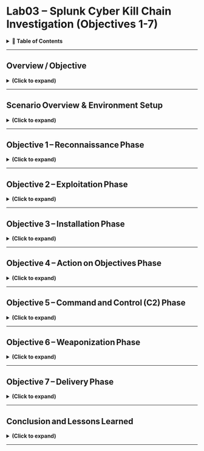 
# Lab03 – Splunk Cyber Kill Chain Investigation (Objectives 1-7)

<details>
  <summary><b>📘 Table of Contents</b></summary>

  - [Overview / Objective](#overviewobjective-)
    - [Objective](#Objective)
    - [Environment & Prerequisites](#environmentprerequisites)
    - [Step-by-Step Walkthrough](#stepbystepwalkthrough)
    - [Findings / Analysis](#findingsanalysis)
  - [Scenario Overview & Environment Setup](#scenariooverview--environment-setup-)
    - [Scenario](#scenario)
    - [Data Sources](#datasources)
    - [Environment Setup](#environmentsetup)
    - [Independent Checks](#independentchecks)
    - [Findings / Analysis](#findingsanalysis1)
    - [What I Learned](#whatilearned)
  - [Objective 1 – Reconnaissance Phase](#objective1reconnaissancephase-)
    - [Overview](#overview)
    - [Step‑by‑Step Walkthrough](#stepbystepwalkthrough-1)
    - [Findings / Analysis](#findingsanalysis-2)
    - [What I Learned](#whatilearned1-)
  - [Objective 2 – Exploitation Phase](#objective2exploitationphase)
  - [Objective 3 – Installation Phase](#objective3installation-phase)
  - [Objective 4 – Action on Objectives Phase](#objective4actiononobjectives-phase)
  - [Objective 5 – Command and Control (C2) Phase](#objective5commandandcontrolc2phase)
  - [Objective 6 – Weaponization Phase](#objective6weaponizationphase)
  - [Objective 7 – Delivery Phase](#objective7deliveryphase)
  - [Conclusion and Lessons Learned](#conclusionandlessonslearned)
</details>

---

## Overview / Objective </br>

<details>

<summary><b>(Click to expand)</b></summary>

### Objective

The objective was to understand how an incident impacts confidentiality, integrity, or availability (CIA) and how **Splunk**, functioning as a Security Information and Event Management (SIEM) system, supports the incident‑handling process.

In this lab, I conducted a full end-to-end investigation of a simulated cyber incident using Splunk as my primary analysis tool. The scenario involved a web server defacement attack against `imreallynotbatman.com`, hosted by the fictional company Wayne Enterprises. My objectives were to trace the adversary’s actions through each stage of the **Lockheed Martin Cyber Kill Chain**, identify the attacker’s tactics, techniques, and procedures (TTPs), and correlate activity across multiple data sources such as HTTP logs, IDS alerts, and Sysmon telemetry. 

Throughout the lab, I performed detailed Splunk queries to uncover reconnaissance behavior, brute-force authentication attempts, malware installation, command and control (C2) communication, and the final defacement of the target system. Each query was analyzed line-by-line to understand what it revealed about the attacker’s behavior and how it maps to MITRE ATT&CK techniques. The overall objective was to strengthen my ability to think like a SOC analyst — connecting raw log data to broader threat frameworks, applying NIST SP 800-61 principles, and producing an actionable, evidence-based incident report. This lab emphasized not only technical proficiency with Splunk but also structured analytical thinking, documentation, and professional reporting skills critical to cybersecurity operations.


### Environment & Prerequisites

- Splunk Enterprise environment pre‑configured with the `botsv1` dataset.  
- Access to simulated log sources: Suricata IDS, IIS web server, Sysmon, and Fortigate firewall.  
- Familiarity with basic Splunk navigation and search syntax.

### Step‑by‑Step Walkthrough

The lab described incident handling as a structured response to any event that could jeopardize CIA. I reviewed Splunk’s role in aggregating and correlating logs from multiple systems to detect these events. No commands were executed yet, but I examined indexed data to confirm ingestion from multiple sources and verified connectivity to Splunk Search Head and Indexer components.

### Findings / Analysis

Understanding incident handling early clarified how every detection and response task later in the lab aligns with the **NIST SP 800‑61 r2** lifecycle and **CompTIA Security+ Domain 2 (Incident Response)**. The introduction underscored the need for predefined processes and emphasized that SIEM tools automate detection and correlation across multiple log types.

</details>

<!--
## Incident Handling Lifecycle

### Overview / Objective
The goal was to review the **Incident Handling Lifecycle** and understand each of its stages: Preparation, Detection & Analysis, Containment & Eradication, and Post‑Incident Activity.

### Step‑by‑Step Walkthrough
I studied the lifecycle diagram provided and matched each phase to Splunk functionality:
- **Preparation** → Configuring data inputs and alert rules.  
- **Detection & Analysis** → Using correlation searches to detect anomalies.  
- **Containment & Eradication** → Blocking IPs, disabling accounts, or isolating assets.  
- **Post‑Incident Activity** → Reporting and continuous improvement.

### Findings / Analysis
Each phase is cyclical and dependent on accurate log collection. I learned how Splunk supports these by offering correlation searches, risk‑based alerting, and notable events within Enterprise Security.

### What I Learned
The task strengthened my understanding that incident handling is continuous. Every incident fuels process improvement. This maps directly to **Security+ Domain 2.5 (Apply incident response procedures)** and NIST’s emphasis on lessons learned to enhance defensive posture.
-->

---

## Scenario Overview & Environment Setup </br>

<details>

<summary><b>(Click to expand)</b></summary>

### Scenario

The domain `imreallynotbatman.com` was defaced in a simulated breach of Wayne Enterprises. I examined the environment and collected relevant logs to track attacker actions across the Lockheed Martin Cyber Kill Chain.

<p align="center">
  <img src="images/splunk-cyber-kill-chain-investigation-01.png?raw=true&v=2" 
       alt="SIEM alert" 
       style="border: 2px solid #444; border-radius: 6px;" 
       width="300"><br>
  <em>Figure 1</em>
</p>

This part of the lab established the context of the lab and defined what constitutes a **security incident**. 

### Data Sources

- `stream:http` – Network flows.  
- `iis` – Web server access logs.  
- `suricata` – Intrusion Detection System alerts.  
- `XmlWinEventLog:Microsoft‑Windows‑Sysmon` – Endpoint process creation and network events.

### Environment Setup 

The investigation was performed in a virtual machine (VM) environment preconfigured for Splunk analysis. Once deployed, the VM was automatically assigned an internal IP address (`MACHINE_IP`) and initialized within a few minutes. The Splunk instance hosted the `botsv1` dataset — a realistic collection of simulated security event logs designed for enterprise-scale analysis. This dataset included various sourcetypes representing web, network, and host activity, allowing for comprehensive event correlation and threat investigation throughout the lab.

<blockquote>
<strong>Important Note:</strong> IP addresses in this lab are ephemeral and were recorded at the time of each step (placeholders such as `MACHINE_IP` are used in this write-up when the IP changed between sessions).
</blockquote>

I accessed Splunk Enterprise on the target VM (`10.201.17.82`, `http://10.201.33.31`, `10.201.117.123`, `10.201.119.166`, `10.201.5.103`, `10.201.35.24`, `10.201.116.59`, or `10.201.112.116`) using the AttackBox browser (AttackBox IP `10.201.122.5`,  `10.201.117-139`, or `10.201.81.194`). From the provided AttackBox (on the lab network) I verified reachability with ping, enumerated services with nmap, and inspected any web interfaces by opening `10.201.17.82` or `http://10.201.33.31` in the AttackBox browser.

- **Target:**  `10.201.17.82` and `10.201.33.31` (deployed in an isolated virtual lab environment)  
- **Context:**  I deployed the target machine and used the attacker VM to perform reconnaissance and basic connection tests.
- **Event Logs Source**: The dataset for this lab was indexed under [`index=botsv1`](https://github.com/splunk/botsv1), which contained all event data necessary for the analysis. The results showed multiple sourcetypes representing various log formats (network, web, and host data). This confirmed that the dataset was properly loaded and gave me a clear view of the log sources I would be analyzing throughout the lab.

In Splunk’s Search & Reporting app I confirmed the index=botsv1 dataset with `index=botsv1 | stats count by sourcetype` to understand what types of data were available

<p align="left">
  <img src="images/splunk-cyber-kill-chain-investigation.png?raw=true&v=2" 
       alt="SIEM alert" 
       style="border: 2px solid #444; border-radius: 6px;" 
       width="700"><br>
</p>

### Independent Checks 

I performed some independent, exploratory checks outside the provided lab instructions to validate connectivity and practice reconnaissance techniques.

---

<h4>(1) Checking Basic Connectivity (AttackBox Linux Bash terminal)</h4>

My goal here is to quickly confirm  whether the target is reachable from the AttackBox (verifies network connectivity and that the VM is up).

<p align="left">
  <img src="images/splunk-cyber-kill-chain-investigation-02.png?raw=true&v=2" 
       alt="SIEM alert" 
       style="border: 2px solid #444; border-radius: 6px;" 
       width="500"><br>
  <em>Figure 2</em>
</p>

```bash
ping -c 3 10.201.17.82
```
- `ping` — Sends ICMP Echo Request packets to the target to check if the host responds. Useful for basic reachability checks.
- `-c 3` — Limits the ping to 3 ICMP packets so the test is quick and concise.
- `10.201.17.82` — Target IP assigned to the analysis VM.

---

<h4>(2) Discovering Open Ports via Nmap (Attackbox Linux Bash terminal)</h4>

I also wanted to  enumerate which ports are open and which services are listening so I know where to focus further testing (web, SSH, custom services, etc.).

<p align="left">
  <img src="images/splunk-cyber-kill-chain-investigation-03.png?raw=true&v=2" 
       alt="SIEM alert" 
       style="border: 2px solid #444; border-radius: 6px;" 
       width="500"><br>
  <em>Figure 3</em>
</p>

Welp, that didn't work, so I just moved on for now. This is all my own confirmation check, and not necessary for this lab.

```bash
nmap -sS -sV -p- 10.201.17.82
```
- `nmap` — Network scanner used to discover hosts and services on a network.
- `-sS` — TCP SYN scan (also called "half-open" scan). It sends a SYN and analyzes the response without completing the TCP handshake; it's fast and stealthier than a full connect scan.
- `-sV` — Service/version detection. Nmap attempts to identify the service running on each open port and the software version (e.g., Apache 2.4.41).
- `-p-` — Scan every TCP port (1–65535). Useful if you want a full port sweep rather than just common ports.
- `10.201.17.82` — The target IP.

---

<h4>(3) Checking Basic Connectivity (AttackBox Linux Bash terminal)</h4>

My goal here is to try verifying that the web server is present, inspect response headers (server, cookies, redirects, status codes), and quickly retrieve pages for manual review or to inform later automated testing.

<p align="left">
  <img src="images/splunk-cyber-kill-chain-investigation-04.png?raw=true&v=2" 
       alt="SIEM alert" 
       style="border: 2px solid #444; border-radius: 6px;" 
       width="500"><br>
  <em>Figure 4</em>
</p>

```bash
curl -I http://10.201.17.82
curl http://10.201.17.82/index.php
```
- `curl` — Command-line tool to transfer data from or to a server using various protocols (HTTP, HTTPS, FTP, etc.).
- `-I` — Requests only the HTTP headers (HEAD request), useful for quickly seeing server type, status code, and response headers without downloading the full page.
- `http://10.201.17.82` — The target’s web root. If a web service listens on a nonstandard port, include `:port` (for example `http://10.201.17.82:8000`).
- `http://10.201.17.82/index.php` — Example path to fetch a specific page or endpoint to see content or responses.

---

<h4>(4) Testing Specific TCP Ports via netcat (AttackBox Linux Bash terminal)</h4>

I wanted quick verification of whether a specific port is accepting TCP connections (faster than a full nmap when you want to check individual services).

<p align="left">
  <img src="images/splunk-cyber-kill-chain-investigation-05.png?raw=true&v=2" 
       alt="SIEM alert" 
       style="border: 2px solid #444; border-radius: 6px;" 
       width="500"><br>
  <em>Figure 5</em>
</p>

```bash
nc -vz 10.201.17.82 80
nc -vz 10.201.17.82 22
```
- `nc` (netcat) — Lightweight utility for reading/writing raw TCP/UDP connections. Great for quick port checks and banner grabbing.
- `-v` — Verbose output to show connection attempts and results.
- `-z` — Zero-I/O mode: used for scanning/listening without sending data (useful for quick port checks).
- `10.201.17.82 80` — Target IP and port to test (80 = HTTP).

#### Practical Checklist I Used
- Deploy the target VM and copy the target IP. 
- Open the AttackBox and ensure I am on the lab network.  
- Run `ping` to confirm host is up.  
- Run `nmap` (full or targeted) to discover open ports and services.  
- Use `curl` or the AttackBox browser to fetch web pages if HTTP(S) is available.  
- Use `nc` to quickly test specific ports.  
- If SSH is exposed and credentials are provided by the lab, use `ssh` for interactive access.  
- Terminate or extend the VM when finished with the investigation.

---

### Findings / Analysis

All expected sourcetypes were present. Understanding these sources early streamlined later correlation searches across network and host data. This setup phase emphasized the importance of situational awareness before analysis. Knowing data sources and their fields prevents misinterpretation of logs—a skill fundamental to blue‑team operations. This relates to **MITRE ATT&CK TA0001 (Initial Access)** and Security+ objectives covering data collection and correlation.


</details>

---

## Objective 1 – Reconnaissance Phase </br>
<details>

<summary><b>(Click to expand)</b></summary>

### Overview

The objective was to detect early reconnaissance activity targeting `imreallynotbatman.com`. Reconnaissance is the first phase of the Cyber Kill Chain, where adversaries gather intelligence about targets.


### Step‑by‑Step Walkthrough

---

<h4>(Step 1) I began by searching the dataset for any logs referencing the domain.</h4>

```spl
index=botsv1
imreallynotbatman.com
```
- **index=botsv1**  –  Specifies the data source or repository (database of logs).
- **imreallynotbatman.com**  –  Specifies the specific domain I'm investigating, like a keyword search for the targeted domain to capture any events involving the compromised (defaced) web server.

<p align="left">
  <img src="images/splunk-cyber-kill-chain-investigation-06.png?raw=true&v=2" 
       alt="SIEM alert" 
       style="border: 2px solid #444; border-radius: 6px;" 
       width="1000"><br>
  <em>Figure 6</em>
</p>

This returned several sourcetypes, including `suricata`, `stream:http`, `fortigate_utm`, and `iis`. 

<p align="left">
  <img src="images/splunk-cyber-kill-chain-investigation-07.png?raw=true&v=2" 
       alt="SIEM alert" 
       style="border: 2px solid #444; border-radius: 6px;" 
       width="1000"><br>
  <em>Figure 7</em>
</p>

---

<h4>(Step 2) I refined the query to focus on HTTP traffic because the domain represents a web address.</h4>

I first limited my query to `HTTP` traffic using `sourcetype=stream:http` to focus only on web communication logs and reduce unrelated results. This made the search faster and more precise, allowing me to see which source IPs had connected to that domain. The results showed two main IPs — `40.80.148.42` and `23.22.63.114`, with the first generating the majority of HTTP requests, suggesting it was the primary host involved in the connection.

<p align="left">
  <img src="images/splunk-cyber-kill-chain-investigation-08.png?raw=true&v=2" 
       alt="SIEM alert" 
       style="border: 2px solid #444; border-radius: 6px;" 
       width="1000"><br>
  <em>Figure 8</em>
</p>

```spl
index=botsv1
imreallynotbatman.com
sourcetype=stream:http
```
- **sourcetype=stream:http** – Selects HTTP network flows to focus on web communication logs and investigate potential enumeration behavior.  

From this search, I identified two IPs (`40.80.148.42` and `23.22.63.114`) repeatedly connecting to the server (identified via `src_ip` field in Splunk). `40.80.148.42` was by far generating the majority of the HTTP requests. So I investigated `40.80.148.42` first.

<p align="left">
  <img src="images/splunk-cyber-kill-chain-investigation-09.png?raw=true&v=2" 
       alt="SIEM alert" 
       style="border: 2px solid #444; border-radius: 6px;" 
       width="1000"><br>
  <em>Figure 9</em>
</p>

---

<h4>(Step 3) I needed to validate that this was indeed a scanning attempt by `40.80.148.42`.</h4>

I started by narrowing my search query to Suricata logs using the query:

```spl
index=botsv1
imreallynotbatman.com
sourcetype:suricata
```

<p align="left">
  <img src="images/splunk-cyber-kill-chain-investigation-10.png?raw=true&v=2" 
       alt="SIEM alert" 
       style="border: 2px solid #444; border-radius: 6px;" 
       width="1000"><br>
  <em>Figure 10: This query will show the logs from the suricata log source that are from the source IP 40.80.248.42</em>
</p>

After using the Suricata IDS logs, and then filtering events generated by the source IP `40.80.148.42`, I found 46 distinct alert signatures under the `alert.signature` field. These included exploit attempts (active recon) such as Cross-Site Scripting, SQL Injection, XXE, and Shellshock (CVE-2014-6271). Most likely to test or exploit vulnerabilities. 

The large number of repeated detections and variety of triggered signatures confirm that this IP was performing reconnaissance and vulnerability scanning against the target host 192.168.250.70.

<p align="left">
  <img src="images/splunk-cyber-kill-chain-investigation-11.png?raw=true&v=2" 
       alt="SIEM alert" 
       style="border: 2px solid #444; border-radius: 6px;" 
       width="1000"><br>
  <em>Figure 11</em>
</p>

While reviewing Suricata events for source IP `40.80.148.42`, one of the first alerts observed was “SURICATA HTTP Host header invalid.” This alert typically appears when an HTTP request contains a malformed or empty Host header, which is something normal browsers rarely do. 

HTTP requests with empty headers are common with automated vulnerability scanners or reconnaissance tools, which sends deliberately malformed requests to see how a web server responds. The goal of this attacker was most likely to fingerprint the web application, determine how it handles unexpected inputs, and identify potential misconfigurations.

<p align="left">
  <img src="images/splunk-cyber-kill-chain-investigation-12.png?raw=true&v=2" 
       alt="SIEM alert" 
       style="border: 2px solid #444; border-radius: 6px;" 
       width="1000"><br>
  <em>Figure 12</em>
</p>

Because this activity doesn’t exploit a specific vulnerability but instead maps and tests the server’s behavior, it’s a strong indicator of active reconnaissance.

---

### Findings / Analysis

- `40.80.148.42` accounted for over  90 % of the requests, and was consistent with automated vulnerability scanning. Active recon evidence included frequent GET requests.
- I filtered the Suricata logs for traffic from the attacker IP `40.80.148.42` to the web server `192.168.250.70`. In the `http_referrer` field, I found multiple entries pointing to paths such as `/joomla/index.php` and `/joomla/administrator/`. These are specific to the Joomla content management system, confirming the web server was running Joomla. This field typically shows the URL of the webpage that directed the client to the current resource, so basically where each request originated from.
- To further investigate the nature of the attack, I examined the `http_user_agent` field in the same logs. This field identifies the software or tool that generated each `HTTP` request, which helps determine whether the traffic originated from a legitimate browser or an automated scanner. Within this field, I found entries containing the string `acunetix_wvs_security_test`, a known signature used by the Acunetix web vulnerability scanner. Combined with the presence of the Shellshock (CVE-2014-6271) exploit pattern, this confirms that the attacker was using Acunetix to perform automated reconnaissance and vulnerability testing against the Joomla server.
- Summary:
  - CMS of web server: Joomla
  - Scanner attacker likely used: Acunetix
  - CVE: 2014-6271 (Shellshock)

### What I Learned

This task demonstrated how correlated IDS and network logs can expose early attacker behavior. Recognizing reconnaissance helps defenders act during the earliest possible stage of an attack, aligning with **Security+ Domain 3 (Threat Detection)** and **NIST IR Phase – Identification** (Woohoo! Earning my CompTIA Sec+ cert was worth it).

</details>

---

## Objective 2 – Exploitation Phase</br>

<details>

<summary><b>(Click to expand)</b></summary>

### Overview
The objective was to confirm whether the attacker attempted or succeeded in exploiting vulnerabilities discovered during reconnaissance—specifically targeting the Joomla CMS running on the web server.

**The information we have so far:**
- I found two IP addresses from the reconnaissance phase that were sending requests to the web server:
    - `40.80.148.42`
    - `23.22.63.114`
 - One of the IPs `40.80.148.42` was seen attempting to scan the web server with IP `192.168.250.70`.
 - The attacker was using the web scanner Acunetix for the scanning attempt.
 - The webserver is using the Joomla CMS.

### Step‑by‑Step Walkthrough

---

<h4>(Step 1) I began by running three Splunk searches to analyze web activity targeting the imreallynotbatman.com web server</h4>

  - <b>First query:</b> I immediately noticed `40.80.148.42` has made the majority of requests with 17483 requests and `23.22.63.114` made 1235 requests against web server (Figure 13).
  - <b>Second query:</b> Saw that `40.80.148.42`, `23.22.63.114`, and `192.168.2.50` have all made HTTP requests to the web server by looking into the `src_ip` field (Figure 14). Looking into the `http_method` field, I saw that most of the HTTP traffic observed consisted of POST requests directed at the web server (see Figure 15).
  - <b>Third query:</b> Confirmed that both `40.80.148.42` and `23.22.63.114` sent POST requests to the web server, with the majority originating from `40.80.148.42` (see Figure 16).

<blockquote>
Below are more details about each query and the corresponding findings.
</blockquote>

_<b>First query (Step 1)</b>_

This query was used to identify which client IPs accessed the domain name, and the count events per source IP, regardless of how it resolved (`sourcetype=stream:*`). This search focused on hostname-based activity across multiple Stream sourcetypes (`sourcetype=stream:*`), capturing a broad view of traffic involving the domain (including DNS and HTTP Host header references).

<p align="left">
  <img src="images/splunk-cyber-kill-chain-investigation-13.png?raw=true&v=2" 
       alt="SIEM alert" 
       style="border: 2px solid #444; border-radius: 6px;" 
       width="1000"><br>
  <em>Figure 13</em>
</p>

```spl
index=botsv1 imreallynotbatman.com sourcetype=stream:* 
| stats count(src_ip) as Requests by src_ip 
| sort -Requests
```

- **sourcetype=stream*** – Includes all protocol types captured by Splunk Stream. This provides a full view of potential attack vectors.  
- **stats count(src_ip) as Requests by src_ip** – Counts events per source IP. Doing so identifies hosts generating abnormal traffic.  
- **sort -Requests** – Orders results descending. This is to highlight the most active attackers first.

_<b>Second query (Step 1)</b>_

This query was used to narrow the scope to HTTP requests directed specifically to the web server’s IP address to identify all inbound HTTP traffic. This provided a more focused look at network-level interactions and potential data submissions to the site. As part of the second query, I looked into the `http_method` field and saw that most of the HTTP traffic observed consisted of POST requests directed at the web server (see Figure 15). POST requests typically carry credentials during authentication.

```spl
index=botsv1
sourcetype=stream:http
dest_ip="192.168.250.70"
```

- **dest_ip="192.168.250.70"** – Specifies the web server. Helps focus on attacker traffic targeting the web server.  
- **sourcetype=stream:http** - Specifically records HTTP protocol events, including details like source/destination IPs, methods (GET/POST), URLs, headers, and response codes.

<p align="center">
  <img src="images/splunk-cyber-kill-chain-investigation-14.png?raw=true&v=2" width="45%">
  <img src="images/splunk-cyber-kill-chain-investigation-15.png?raw=true&v=2" width="45%">
  <br>
  <sub>Figure 14 (left) & Figure 15 (right)</sub>
</p>

_<b>Third query (Step 1)</b>_ 

Was used to identify which IP addresses sent POST requests to the web server and counted how many requests each one made.

```spl
index=botsv1
sourcetype=stream:http
dest_ip="192.168.250.70"
http_method=POST
```

- **dest_ip="192.168.250.70"** – Specifies the web server. Helps focus on attacker traffic targeting the web server.  
- **sourcetype=stream:http** - Specifically records HTTP protocol events, including details like source/destination IPs, methods (GET/POST), URLs, headers, and response codes.
- **http_method=POST** - Narrowed the scope to HTTP POST requests directed specifically to the web server’s IP address.

<p align="left">
  <img src="images/splunk-cyber-kill-chain-investigation-16.png?raw=true&v=2" 
       alt="SIEM alert" 
       style="border: 2px solid #444; border-radius: 6px;" 
       width="1000"><br>
  <em>Figure 16</em>
</p>

---

<h4>(Step 2) After identifying that the target web server uses the Joomla CMS, I wanted to check if anyone tried accessing the admin login page. Admin pages are important to monitor because attackers often try to reach them first when attempting to log in or exploit a site. I began by running two Splunk queries</h4>

<blockquote>
Through a quick online search, I learned that Joomla’s admin login page is usually found at: `/joomla/administrator/index.php`. 
</blockquote>

- <b>First query:</b> Immediately noticed after inspecting the `form_data` field that there were multiple login attempts to `/joomla/administrator/index.php`. The field `form_data` contained the requests sent through the form on the admin panel page, which has a login page.
- <b>Second query:</b> Used to create a table containing important fields such as destination ip (`dest_ip`), HTTP method (`http_method`), URI (`uri`), and form data (`form_data`), and eventually IP `23.22.63.114` was trying to guess the password by brute-forcing and attempting numerous passwords.

<blockquote>
Below are more details about each query and the corresponding findings.
</blockquote>

_<b>First query (Step 2)</b>_ 

Used to identify traffic coming into this URI (`/joomla/administrator/index.php`). 

```spl
index=botsv1
imreallynotbatman.com
sourcetype=stream:http
dest_ip="192.168.250.70"
uri="/joomla/administrator/index.php"
```

- **imreallynotbatman** - Matches the domain name in the event data (like in the HTTP host header). This ensured I was only pulling events related to that specific website, especially if the same web server hosts multiple domains.
- **dest_ip="192.168.250.70"** – Specifies the web server. Helps focus on attacker traffic targeting the web server's IP address at the network level. Ensured I was only capturing traffic sent to the actual web server, regardless of what hostname or alias was used in the request.
- **sourcetype=stream:http** - Specifically records HTTP protocol events, including details like source/destination IPs, methods (GET/POST), URLs, headers, and response codes.
- **uri="/joomla/administrator/index.php"** - Specifies the URI path being requested. In this case, it filters for requests targeting Joomla’s admin login page, which is a common location attackers probe when trying to gain access.

<p align="left">
  <img src="images/splunk-cyber-kill-chain-investigation-17.png?raw=true&v=2" 
       alt="SIEM alert" 
       style="border: 2px solid #444; border-radius: 6px;" 
       width="1000"><br>
  <em>Figure 17</em>
</p>

_<b>Second query (Step 2)</b>_

Was used to create a table containing important fields such as destination ip (`dest_ip`), HTTP method (`http_method`), URI (`uri`), and form data (`form_data`), and eventually extract the username and password credentials attempted using `form_data`. 

```spl
index=botsv1
imreallynotbatman.com
sourcetype=stream:http
dest_ip="192.168.250.70"
uri="/joomla/administrator/index.php"
| table _time uri src_ip dest_ip form_data
```

- **imreallynotbatman** - Matches the domain name in the event data (like in the HTTP host header). This ensured I was only pulling events related to that specific website, especially if the same web server hosts multiple domains.
- **sourcetype=stream:http** - Specifically records HTTP protocol events, including details like source/destination IPs, methods (GET/POST), URLs, headers, and response codes.
- **dest_ip="192.168.250.70"** – Specifies the web server. Helps focus on attacker traffic targeting the web server's IP address at the network level. Ensured I was only capturing traffic sent to the actual web server, regardless of what hostname or alias was used in the request.
- **uri="/joomla/administrator/index.php" - Specifies the URI path being requested. In this case, it filters for requests targeting Joomla’s admin login page, which is a common location attackers probe when trying to gain access.
- **table _time uri src_ip dest_ip form_data** - Took all results from my search and displayed only the specific fields I cared about in a easy-to-read table.

<p align="left">
  <img src="images/splunk-cyber-kill-chain-investigation-18.png?raw=true&v=2" 
       alt="SIEM alert" 
       style="border: 2px solid #444; border-radius: 6px;" 
       width="1000"><br>
  <em>Figure 18</em>
</p>

<blockquote>
Inspecting the `form_data` field revealed multiple login attempts to `/joomla/administrator/index.php` from IP `23.22.63.114`.
</blockquote>

<blockquote>
<strong>Note:</strong> To further narrow down my results, I could add a specific source IP to the query, such as src_ip="40.80.148.42". This would limit the search to only show HTTP requests sent from that particular client. Filtering by source IP helps identify which system initiated the traffic, making it easier to trace suspicious behavior or confirm repeated login attempts from the same host. This kind of filter is especially useful when analyzing targeted activity against the Joomla admin login page.
</blockquote>

---

<h4>(Step 3) After confirming that most traffic to "/joomla/administrator/index.php" (Joomla's admin login page) were POST requests (mostly from `40.80.148.42`, with some from `23.22.63.114`), I wanted to extract the submitted form fields to see the username and password values those POST attempts used.</h4>

Previously, after inspecting the `form_data` field and confirmed multiple login attempts to `/joomla/administrator/index.php`, I used regex to extract only the username (`username`) and password (`passwd`) fields:

```spl
index=botsv1
sourcetype=stream:http
dest_ip="192.168.250.70"
http_method=POST
uri="/joomla/administrator/index.php"
form_data=*username*passwd*
| table _time uri src_ip dest_ip form_data
```

- **sourcetype=stream:http** - Filters to HTTP events captured by Splunk Stream (application-layer HTTP requests and related fields).
- **dest_ip="192.168.250.70"** – Specifies destination IP which only returns events whose destination IP is the web server.
- **http_method=POST** - Keeps only HTTP POST requests (commonly used for form submissions, like login attempts).
- **uri="/joomla/administrator/index.php"** - Specifies the URI path being requested. In this case, it filters for requests targeting Joomla’s admin login page, which is a common location attackers probe when trying to gain access.
- **form_data=*username*passwd*** - Wildcard match intended to find events where the `form_data` field contains the fields `username` and `passwd`.
- **table _time uri src_ip dest_ip form_data** - Took all results from my search and displayed only the specific fields I cared about in a easy-to-read table.

<blockquote>
<strong>Note:</strong> I filtered HTTP POST traffic to `dest_ip=192.168.250.70` and the Joomla admin URI `/joomla/administrator/index.php` to find login attempts. I used the server IP rather than the domain because the IP reliably captures all traffic to that machine in this lab environment; adding the domain would only be necessary if the server hosted multiple sites and I needed to confirm the virtual host. I then displayed "form_data" to inspect submitted "username" and "passwd" values.
</blockquote>

<p align="left">
  <img src="images/splunk-cyber-kill-chain-investigation-19.png?raw=true&v=2" 
       alt="SIEM alert" 
       style="border: 2px solid #444; border-radius: 6px;" 
       width="1000"><br>
  <em>Figure 19</em>
</p>

---

<h4>(Step 4) After extracting the submitted form fields to see the username and password values those POST attempts used, I ran two Splunk queries utilizing regular expressions.</h4>
  
- **The first query** was to extract all password found in the `passwd` field.
- **The second query** was used identify whether credential submissions came from normal browsers or from automated tools/scripts; patterns in user-agents help distinguish human traffic from likely scanning or brute-force activity.

<blockquote>
Below are more details about each query and the corresponding findings.
</blockquote>

_<b>First query (Step 4)</b>_

Used to extract all password found in the `passwd` field.

```spl
index=botsv1
sourcetype=stream:http
dest_ip="192.168.250.70"
http_method=POST
form_data=*username*passwd*
| rex field=form_data "passwd=(?<creds>\w+)"
| table src_ip creds
```

- **sourcetype=stream:http** - Filters to HTTP events captured by Splunk Stream (application-layer HTTP requests and related fields).
- **dest_ip="192.168.250.70"** – Specifies destination IP which only returns events whose destination IP is the web server.
- **http_method=POST** - Keeps only HTTP POST requests (commonly used for form submissions, like login attempts).
- **form_data=*username*passwd*** - Wildcard match intended to find events where the `form_data` field contains the fields `username` and `passwd`.
- **| rex field=form_data "passwd=(?<creds>\w+)"** — extract the password value into a new field called `creds`.
    - **?<creds>** — name for the capture. In Splunk rex, that becomes the field name `creds`
    - **\w** — a character class that matches any “word” character: letters (A–Z, a–z), digits (0–9), and underscore (_)
    - **+** — a quantifier meaning “one or more” of the previous token
    - Together: **(?<creds>\w+)** captures one or more word characters and stores them in the field `creds`
- **| table src_ip creds** - Show a simple table with the client IP and the extracted password.

<blockquote>
<strong>Note:</strong>I removed the uri filter (uri="/joomla/administrator/index.php") filter to capture any HTTP POSTs to `192.168.250.70` that included login fields, since credential submissions can occur at multiple or inconsistent paths and the uri field is not always present in every event. The query then uses a rex to extract the "passwd" value into "creds" and shows the source IP and password attempts.
</blockquote>

<p align="left">
  <img src="images/splunk-cyber-kill-chain-investigation-20.png?raw=true&v=2" 
       alt="SIEM alert" 
       style="border: 2px solid #444; border-radius: 6px;" 
       width="1000"><br>
  <em>Figure 20</em>
</p>

_<b>Second query (Step 4)</b>_ 

I ran this query to identify whether credential submissions came from normal browsers or from automated tools/scripts. Patterns in "user-agents" helped distinguish human traffic from likely scanning or brute-force activity.

This query finds POSTs to the server that look like login attempts, pulls out the password token into `creds`, and shows when they happened (`_time`), who sent them (`src_ip`), what `URI` was requested, and which client/tool (`user_agent`) made the request.

```spl
index=botsv1
sourcetype=stream:http
dest_ip="192.168.250.70"
http_method=POST
form_data=*username*passwd*
| rex field=form_data "passwd=(?<creds>\w+)"
| table _time src_ip uri http_user_agent creds
```

- **sourcetype=stream:http** - Filters to HTTP events captured by Splunk Stream (application-layer HTTP requests and related fields).
- **dest_ip="192.168.250.70"** – Specifies destination IP which only returns events whose destination IP is the web server.
- **http_method=POST** - Keeps only HTTP POST requests (commonly used for form submissions, like login attempts).
- **form_data=*username*passwd*** - Wildcard match intended to find events where the `form_data` field contains the fields `username` and `passwd`.
- **| rex field=form_data "passwd=(?<creds>\w+)"** — extract the password value into a new field called `creds`.
    - **?<creds>** — name for the capture. In Splunk rex, that becomes the field name `creds`
    - **\w** — a character class that matches any “word” character: letters (A–Z, a–z), digits (0–9), and underscore (_)
    - **+** — a quantifier meaning “one or more” of the previous token
    - Together: **(?<creds>\w+)** captures one or more word characters and stores them in the field `creds`
- **| table _time src_ip uri http_user_agent creds** - Shows a table that outputs as a table showing:
    - **_time** = when the request happened
    - **src_ip** = client IP that made the request
    - **uri** = requested path (even though you didn’t filter on it here)
    - **http_user_agent** = the browser or tool used
    - **creds** = the extracted password value

<p align="left">
  <img src="images/splunk-cyber-kill-chain-investigation-21.png?raw=true&v=2" 
       alt="SIEM alert" 
       style="border: 2px solid #444; border-radius: 6px;" 
       width="1000"><br>
  <em>Figure 21</em>
</p>

This result clearly shows a continuous brute-force attack attempt from an IP `23.22.63.114` using what appears to be a python script. 1 login attempt from IP `40.80.148.42` using the Mozilla browser. The successful credentials were `admin : batman`, originating from `40.80.148.42`.

<blockquote>
<strong>Note:</strong> I updated the extraction to create separate fields (`username` and `passwd`) using rex, [^&\s]+ and urldecode(), so both submitted credentials appear in the table (preventing one extraction from overwriting the other).
</blockquote>

```spl
index=botsv1 sourcetype=stream:http dest_ip="192.168.250.70" http_method=POST form_data=*username*passwd*
| rex field=form_data "passwd=(?<password>[^&\s]+)"
| rex field=form_data "username=(?<username>[^&\s]+)"
| eval username = urldecode(username), password = urldecode(password)
| table _time src_ip uri http_user_agent username password
```

- **password** and **username** are separate fields - Gives each reg a different name so one doesn’t overwrite the other; I end up with two columns (username, password) instead of one mixed-up creds.
- **[^&\s]+** - Basically means “grab everything until the next & or space,” so it captures special characters and the full value (e.g., passwd=p@ss! → p@ss!) instead of stopping at non-word chars.
- **urldecode()** converts URL-encoded characters to normal text (e.g., %40 → @, + → space), so I could read the actual username/password instead of gibberish.

---

### Findings / Analysis

- Evidence confirmed a brute‑force attack followed by successful authentication. `23.22.63.114` performed failed attempts while `40.80.148.42` achieved login success.
- Analysis of the `botsv1` logs shows a coordinated scanning and credential-attack against the Joomla admin endpoint (`/joomla/administrator/index.php`) on `192.168.250.70`.
- Two hostile IPs were prominent: `40.80.148.42` (the source of the majority of requests and broader Acunetix-style scanning) and `23.22.63.114` (which generated numerous repeated POSTs consistent with brute-force attempts).
- By extracting `form_data` with rex I recovered submitted credentials and found that most attempts from `23.22.63.114` failed, while `40.80.148.42` achieved a successful login using `admin:batman`.
- `User-agent`  further differentiated the traffic which was automated/scripted agents for the brute-force activity versus a browser-like agent for the successful login—so the activity aligns with scanning followed by credential compromise (ATT&CK T1110).

### What I Learned
This task taught me how to use Splunk dto detect web-based brute-force and credential attacks through HTTP method filtering and field extraction. It emphasized the value of regex for pulling data points from raw logs and how statistics commands summarize large volumes eddiciently. From a SOC perspective, this correlated to MITRO ATT&CK T1110 (Brute Force) and Security Domain 3.2 (Analyze Indicators of Compromise).

</details>

---

## Objective 3 – Installation Phase</br>

<details>

<summary><b>(Click to expand)</b></summary>

### Overview
The objective of this task was to now verify whether the attacker successfully installed or executed any malicious payloads following exploitation. In the Cyber Kill Chain, **Installation** represents the stage where adversaries establish persistence within a target environment, typically by deploying malware or backdoors. 

I ran 3 Splunk queries to achieve this:

  - <b>First query:</b> I ran this query to search for evidence of file uploads to the compromised host (web server) with the IP `192.168.250.70`.
  - <b>Second query:</b> Saw that `40.80.148.42`, `23.22.63.114`, and `192.168.2.50` have all made HTTP requests to the web server by looking into the `src_ip` field (Figure 14). Looking into the `http_method` field, I saw that most of the HTTP traffic observed consisted of POST requests directed at the web server (see Figure 15).
  - <b>Third query:</b> Confirmed that both `40.80.148.42` and `23.22.63.114` sent POST requests to the web server, with the majority originating from `40.80.148.42` (see Figure 16).

<blockquote>
Below are more details about each query and the corresponding findings.
</blockquote>

### Step‑by‑Step Walkthrough

---

<h4>(Step 1) After confirming successful authentication from the prior phase (`40.80.148.42` achieved a successful login using `admin:batman`), I searched for evidence of file uploads to the compromised host using the first query</h4>

```spl
index=botsv1
sourcetype=stream:http
dest_ip="192.168.250.70" *.exe
```
- **index=botsv1** – Targets the dataset containing simulated incident logs. Ensured only relevant Splunk BOTSv1 data is queried.  
- **sourcetype=stream:http** – Filters events to HTTP network traffic. Malware is often delivered via HTTP uploads.  
- **dest_ip="192.168.250.70"** – Specifies the compromised web server. Focuses on inbound traffic directed at the victim.  
- **.exe** – Keyword search for executable files. This detects potential binary uploads used to install persistence agents.

<p align="left">
  <img src="images/splunk-cyber-kill-chain-investigation-22.png?raw=true&v=2" 
       alt="SIEM alert" 
       style="border: 2px solid #444; border-radius: 6px;" 
       width="1000"><br>
  <em>Figure 22</em>
</p>

I examined the `part_filename{}` field in Splunk to identify any files transferred over the network during the activity. The results displayed two filenames: `3791.exe` and `agent.php`, which appear to be executable files in HTTP traffic that were either downloaded or executed on the web server.

---

<h4>(Step 2) I had to confirm if any of these files came from the IP addresses that were found to be associated in objective 2</h4>

- `40.80.148.42`,
- `23.22.63.114`, or
- `192.168.2.50`

I ran the following search query to find out if `3791.exe` came from any of the the IP addresses in question:

```spl
index=botsv1
sourcetype=stream:http
dest_ip="192.168.250.70"
"part_filename{}"="3791.exe"
```
- **index=botsv1** - Searches within the `botsv1` dataset (the index containing all related logs).
- **sourcetype=stream:http** - Filters results to only include HTTP traffic logs captured by the Stream app.
- **dest_ip="192.168.250.70"** - Limits results to web traffic where the destination IP is the target web server `192.168.250.70` which the compromised web server.
- **"part_filename{}"="3791.exe"** - Finds HTTP events that reference or transfer the executable named `3791.exe` found from the previous query (potentially a malicious executable).

<p align="left">
  <img src="images/splunk-cyber-kill-chain-investigation-23.png?raw=true&v=2" 
       alt="SIEM alert" 
       style="border: 2px solid #444; border-radius: 6px;" 
       width="1000"><br>
  <em>Figure 23</em>
</p>

I checked the `c_ip` (client IP address) field to see which host on the network requested or downloaded `3791.exe`. This allowed me to trace the origin of the activity within the environment. They were uploaded by the attacker IP `40.80.148.42`.

<blockquote>
Both "src_ip" and "c_ip" confirms the IP that started any process, but "c_ip" is application-focused (the client in a session), while "src_ip" is network-focused (the raw source of the packet).
</blockquote>

<blockquote>
I reviewed the "c_ip" field to identify which host initiated the HTTP request for `3791.exe`. Since the data came from the `stream:http` sourcetype, it records application-level traffic using client/server roles, so the "c_ip" field shows the requesting client, while "src_ip" isn’t present in this type of log.
</blockquote>

---

<h4>(Step 3) Now, I needed to confirm whether the file, `3791.exe`, was executed</h4>

I ran the query `index=botsv1 "3791.exe"`, which returned 76 events distributed across multiple sourcetypes, with the majority (about 91%) coming from `XmlWinEventLog`, followed by a few from `WinEventLog`, `stream:http`, `fortigate_utm`, and `suricata`. 

This distribution shows that most of the activity involving `3791.exe` was captured through host-based Windows event logging, specifically Sysmon. While a small number of the remaining events originated from network and security monitoring sources. 

- The `XmlWinEventLog` entries indicates that the file was executed or interacted with at the endpoint level
- And its presence in `stream:http` suggests it may have been downloaded or transferred via HTTP traffic.

Overall, this correlation between host and network data points to a potential infection vector where `3791.exe` was delivered over the network and then executed on the host system.

<blockquote>
I ran this specific query to trace the presence and activity of a suspicious file (`3791.exe`) across multiple log sources.
</blockquote>

<blockquote>
It’s called out as Sysmon because the `XmlWinEventLog` entries come from the Sysmon Operational log, which records detailed host-based activity. It's basically showing that `3791.exe` wasn’t just downloaded, but also ran on the endpoint.
</blockquote>

```spl
index=botsv1
"3791.exe"
```
- **"3791.exe"** – Search term for the suspected malware. This validates that the payload was run after upload.

<p align="left">
  <img src="images/splunk-cyber-kill-chain-investigation-24.png?raw=true&v=2" 
       alt="SIEM alert" 
       style="border: 2px solid #444; border-radius: 6px;" 
       width="1000"><br>
  <em>Figure 24</em>
</p>

---

<h4>(Step 4) After confirming traces of the executable `3791.exe` were identified in multiple sources including `Sysmon`, `WinEventLog`, and `Fortigate_UTM`, I needed to determine whether the file was executed on the host. Sysmon data was examined because the majority (about 91%) of the executable's presence was coming from `XmlWinEventLog`</h4>

<blockquote>
Sysmon provides detailed system-level monitoring of process activity. In particular, **Event ID 1 (Process Creation)** logs evidence of newly started processes and includes valuable fields like ProcessGUID, command line arguments, and file hashes. Leveraging this event type allows me to confirm and gather evidence of if `3791.exe` was executed on the system and when it was executed.
<strong>Reference:</strong> https://learn.microsoft.com/en-us/sysinternals/downloads/sysmon
</blockquote>

```spl
index=botsv1
"3791.exe"
sourcetype="XmlWinEventLog"
EventCode=1
```
- **sourcetype=XmlWinEventLog** – Targets Windows event logs forwarded to Splunk. Sysmon records detailed process events.  
- **"3791.exe"** – Search term for the suspected malware. Validates that the payload was run after upload.
- **EventCode=1** – Filters for process creation events. Event ID 1 confirms the execution of a binary.

<blockquote>
This query will look for the process creation logs containing the term `3791.exe` in the logs.
</blockquote>

<p align="left">
  <img src="images/splunk-cyber-kill-chain-investigation-25.png?raw=true&v=2" 
       alt="SIEM alert" 
       style="border: 2px solid #444; border-radius: 6px;" 
       width="1000"><br>
  <em>Figure 25</em>
</p>

I examined the `CommandLine` field to verify how `3791.exe` was executed on the host system. This field shows the exact command used to launch a process. Checking it provided clear evidence that the executable was actually run, which is crucial for understanding attacker behavior and intent.

When examining the `CommandLine` field for `3791.exe`, I clicked the entry itself, which automatically updated my query to `index=botsv1 "3791.exe" sourcetype="XmlWinEventLog" EventCode=1 CommandLine="3791.exe"`. I then focused on this specific process within the `Hashes` field to isolate its hash details and successfully retrieved the MD5 hash of the executable (`c99131e0169171935c5ac32615ed6261`), confirming its integrity and providing evidence of its execution on the host.

<p align="left">
  <img src="images/splunk-cyber-kill-chain-investigation-26.png?raw=true&v=2" 
       alt="SIEM alert" 
       style="border: 2px solid #444; border-radius: 6px;" 
       width="1000"><br>
  <em>Figure 26</em>
</p>

---

### Findings / Analysis
Results confirmed that `3791.exe` executed shortly after upload. This demonstrated the attacker successfully transitioned from exploitation to persistence. The malicious file likely connected to an external server to receive commands or send data.

I also examined the `user` and `user_id` fields within the event to identify which account executed the `3791.exe` process, allowing me to tie the activity to a specific user on the system. These fields are valuable for determining who initiated the execution and whether it was done under an administrative or standard user context. 

To gather additional intelligence, I submitted the retrieved hash value of the executable to VirusTotal, a malware analysis platform that aggregates results from multiple antivirus engines. This provided further details on the file’s reputation, detection rate, and potential malicious behavior across other security databases.

<p align="left">
  <img src="images/splunk-cyber-kill-chain-investigation-27.png?raw=true&v=2" 
       alt="SIEM alert" 
       style="border: 2px solid #444; border-radius: 6px;" 
       width="1000"><br>
  <em>Figure 27</em>
</p>

### What I Learned
I learned how to validate malware execution through cross‑referencing network and endpoint data sources in Splunk. Sysmon Event ID 1 is a reliable indicator for process creation and should almost always be monitored in production environments using detection rules aligned with **MITRE ATT&CK T1059 (Command and Scripting Interpreter)**. This phase also illustrates **Security+ Domain 2.2 (Analyze Indicators of Malware)** and connected to the *Eradication** phase of the NIST Incident Response Lifecycle.

</details>

---

## Objective 4 – Action on Objectives Phase</br>

<details>

<summary><b>(Click to expand)</b></summary>

### Overview
The goal of this phase was to determine how the malicious actor defaced the company’s public website, which is a clear indicator of the **Actions on Objectives** stage of the Cyber Kill Chain.

### Step‑by‑Step Walkthrough

---

<h4>(Step 1): I first examined inbound traffic to the defaced website at IP `192.168.250.70`.</h4>

To do so, I ran the following query to analyze inbound network traffic targeting the web server at IP `192.168.250.70` and looked at the `src_ip` field:

```spl
index=botsv1
dest=192.168.250.70
sourcetype=suricata
```
- **dest=192.168.250.70** – Specifies the infected host as the source. Identifies outgoing traffic from the compromised system.  
- **sourcetype=suricata** – Filters for network IDS alerts. Detects anomalous connections or file transfers to external domains.

<blockquote>
This query looks at inbound network traffic going to the web server 192.168.250.70 using Suricata IDS logs from the botsv1 dataset. Unlike http logs that show normal web requests, Suricata captures all network activity, including scans or attack attempts. This helps spot suspicious or malicious traffic before it reaches the server. It gives a clear picture of what kind of threats were targeting the Joomla web server.
</blockquote>

<p align="left">
  <img src="images/splunk-cyber-kill-chain-investigation-28.png?raw=true&v=2" 
       alt="SIEM alert" 
       style="border: 2px solid #444; border-radius: 6px;" 
       width="1000"><br>
  <em>Figure 28</em>
</p>

This was unusual as the logs did not show any external IP communicating with the server.

---

<h4>(Step 2) Because there were no external IP communicating with the server, I reversed the flow so that 192.168.250.70 was the source. I wanted to see if any outbound traffic originated from the server instead.</h4>

To do so, I ran the following query to analyze outbound network traffic from the web server at IP `192.168.250.70`, then looked at the `dest_ip` field:

```spl
index=botsv1
dest=192.168.250.70
sourcetype=suricata
```
- **src=192.168.250.70** – Specifies the infected host as the source. Identifies outgoing traffic from the compromised system.  
- **sourcetype=suricata** – Filters for network IDS alerts. *Why:* Detects anomalous connections or file transfers to external domains.

<blockquote></blockquote>
This query revealed outbound requests to `prankglassinebracket.jumpingcrab.com` transferring a file named `poisonivy-is-coming-for-you-batman.jpeg`. This image replaced the homepage, which confirmed defacement.
</blockquote>

<p align="left">
  <img src="images/splunk-cyber-kill-chain-investigation-29.png?raw=true&v=2" 
       alt="SIEM alert" 
       style="border: 2px solid #444; border-radius: 6px;" 
       width="1000"><br>
  <em>Figure 29</em>
</p>

What was interesting about this output is that web servers don't usually originate traffic. The browser or client would originate the traffic as the source and the server would be the destination. I noticed immediately that the web server initiated large traffic to `40.80.148.42`, `22.23.63.114`, and `192.168.250.40`. 

---

<h4>(Step 3) I checked Suricata logs for the top three destination IPs and found evidence of defacement from `23.22.63.114`</h4>

I found evidence from `23.22.63.114` by running the following query, then looking into the `url` field:

```spl
index=botsv1
src=192.168.250.70
sourcetype=suricata
dest_ip=23.22.63.114
```

<p align="left">
  <img src="images/splunk-cyber-kill-chain-investigation-30.png?raw=true&v=2" 
       alt="SIEM alert" 
       style="border: 2px solid #444; border-radius: 6px;" 
       width="1000"><br>
  <em>Figure 30</em>
</p>

<blockquote>
That query filters Suricata logs to show outbound network traffic from the web server (192.168.250.70) to the external IP (23.22.63.114). Checking the url field let me see what specific web resource or endpoint the server tried to access.
</blockquote>

The `url` field showed 2 PHP files and a JPEG file. The JPEG file looked interesting, so I investigated more into it.

---

<h4>(Step 4) I wanted to investigate the JPEG file and created a table to get a hollistic view</h4>

To do so, I ran the following query:

```spl
index=botsv1
url="/poisonivy-is-coming-for-you-batman.jpeg"
dest_ip="192.168.250.70"
| table _time src dest_ip http.hostname url
```

<p align="left">
  <img src="images/splunk-cyber-kill-chain-investigation-31.png?raw=true&v=2" 
       alt="SIEM alert" 
       style="border: 2px solid #444; border-radius: 6px;" 
       width="1000"><br>
  <em>Figure 31</em>
</p>

<blockquote>
The investigation revealed that the file `poisonivy-is-coming-for-you-batman.jpeg` was fetched by the compromised web server from the external host `prankglassinebracket.jumpingcrab.com`. No inbound traffic from an attacker IP was observed because the web server itself (or visitors’ browsers) initiated the outbound connection after its content had already been modified. 
</blockquote>

---

<h4>(Step 5) To deepen my investigaton, I used a query to review firewall logs for traffic sent from the web server to 23.22.63.114</h4>

To do so, I checked Fortigate UTM data to help determine whether this outbound connection was permitted, blocked, or flagged as suspicious, which gave more insight into the server’s network behavior and possible compromise indicators. I searched for the top three external IPs that showed when I searched outbound traffic from the webserver: `40.80.148.42`, `22.23.63.114`, and `192.168.250.40`. I found an SQL injection attempt  from `40.80.148.42` by looking at the `signature` field.

```spl
index=botsv1
src=192.168.250.70
sourcetype=fortigate_utm
```

<p align="left">
  <img src="images/splunk-cyber-kill-chain-investigation-32.png?raw=true&v=2" 
       alt="SIEM alert" 
       style="border: 2px solid #444; border-radius: 6px;" 
       width="1000"><br>
  <em>Figure 32</em>
</p>

---

### Findings / Analysis

The attacker’s intent was to publicly deface the website to demonstrate control.

- Outbound IDS alerts and web traffic correlation validated data exfiltration and modification activities. This phase provided a clear end goal of the intrustion.
- The investigation revealed that the file `poisonivy-is-coming-for-you-batman.jpeg` was fetched by the compromised web server from the external host `prankglassinebracket.jumpingcrab.com`. No inbound traffic from an attacker IP was observed because the web server itself (or visitors’ browsers) initiated the outbound connection after its content had already been modified. 
- This suggests the attacker had previously injected malicious code or edited a template so the page automatically requested the external image, essentially causing the victim server to pull the defacement file rather than the attacker pushing it. The absence of any new inbound IP suggests that the initial compromise occurred earlier through another vector such as CMS credential abuse, a vulnerable plugin, or a prior file upload.

To understand how that could happen, I looked at how different log sources work together. Each type of log provides a different view of what happened:

| Log Layer | Description | Purpose |
|------------|--------------|----------|
| **Application-level** | Logs from the website or CMS, such as Apache access logs or web app errors. | Show requests made by the web server, changes to web pages, or injected content. |
| **System / OS-level** | Logs from the operating system like `/var/log/auth.log` or command history. | Reveal who logged in, what commands were run, or when files were changed. |
| **Network-level** | Logs from firewalls, proxies, or DNS resolvers. | Show outbound connections or lookups to suspicious domains. |
| **Host / Endpoint** | Logs from security tools or local monitoring (e.g., Sysmon, EDR). | Show which process downloaded or executed a file. |

Looking at logs from multiple layers helps connect the dots. Web logs show the symptom (the server fetched the image), while system and network logs could show how that happened or when the compromise began. This demonstrates why analysts use data from many sources — each layer reveals part of the full story.

Recommended next steps:
1. Review outbound firewall, proxy, or VPC flow logs for connections to `prankglassinebracket.jumpingcrab.com` or its resolved IPs to confirm the egress source and timing.
2. Inspect webroot and CMS directories for recently modified files referencing that domain or image name, and compare inode timestamps to identify when the injection occurred.
3. Examine web application and admin audit logs for suspicious POSTs, file uploads, or unauthorized logins around the same period.
4. Search system and process telemetry (bash history, scheduled tasks, PHP error logs) for any curl, wget, or remote-file-inclusion activity.
5. Capture or review DNS resolver logs to validate that the server resolved the attacker’s domain.
6. Correlate findings to determine whether the defacement was client-side (browser image include) or server-side (server-executed fetch), then document remediation steps such as file restoration, credential rotation, and patching the exploited entry point.

### What I Learned

This task taught me how to trace adversary objectives using Splunk by following the attack from reconnaissance to impact. Understanding "Actions on Objectives" is vital for incident classification and damage assessment with a DOC. The technique relates to **MITRE ATT&CK T1491 (Defacement)** and NIST's **Recovery Phase** of incident handling. Documenting such activity supports executive reporting and post-incident remediation plans.

</details>

---

## Objective 5 – Command and Control (C2) Phase</br>

<details>

<summary><b>(Click to expand)</b></summary>

### Overview

This task focused on identifying if the attacker establed a **Command and Control (C2)** channel with external infrastrucutre. C2 allows threat actors to remotely control infected hosts and execute further commands.

### Step‑by‑Step Walkthrough

---

<h4>(Step 1) I searched firewall and network logs for evidence of communication with the domain `prankglassinebracket.jumpingcrab.com`</h4>

```spl
index=botsv1
sourcetype=fortigate_utm
"poisonivy-is-coming-for-you-batman.jpeg"
```
**Breakdown**
- **sourcetype=fortigate_utm** – Specifies Fortigate Unified Threat Management logs. *Why:* Captures firewall and web‑filter activity.  
- **Search term for JPEG file** – Links the known defacement artifact to potential C2 communication. *Why:* The same infrastructure may host C2 services.

Immediately I noticed I could see the source IP (`src_ip`), the destination IP (`dest_ip`), and the URL (`url`) where the external server the internal host contacted. I clicked the `url` field and saw the Fully Qualified Domain Name of the where the image was being called from on the attacker's host. All of this indicates the infected host made outbound requests to the external domain, which is a common indicator of beaconing to a C2 server.

<p align="left">
  <img src="images/splunk-cyber-kill-chain-investigation-33.png?raw=true&v=2" 
       alt="SIEM alert" 
       style="border: 2px solid #444; border-radius: 6px;" 
       width="1000"><br>
  <em>Figure 33</em>
</p>

---

<h4>(Step 2) I verified by looking at other log sources. For this step, I checked HTTP sources</h4>

To do so, I ran the following query:

```spl
index=botsv1
sourcetype=stream:http
dest_ip=23.22.63.114
"poisonivy-is-coming-for-you-batman.jpeg"
src_ip=192.168.250.70
```

I identified the suspicious domain as the C2 server, which seems to where the attacker contacted after gaining control of the server. Through this, it was clear that the same file name, internal source IP, and the suspicious external domain have indeed established communication between the web server and the attacker's system.

<p align="left">
  <img src="images/splunk-cyber-kill-chain-investigation-34.png?raw=true&v=2" 
       alt="SIEM alert" 
       style="border: 2px solid #444; border-radius: 6px;" 
       width="1000"><br>
  <em>Figure 34</em>
</p>

---

### Findings / Analysis

Using Fortigate UTM logs, I discovered that the compromised web server (`192.168.250.70`) reached out to an external IP (`23.22.63.114`) while requesting a suspicious file named `poisonivy-is-coming-for-you-batman.jpeg`. The request’s URL revealed the domain `prankglassinebracket.jumpingcrab.com:1337`, indicating outbound communication to a likely attacker-controlled host. I validated this finding by examining HTTP stream logs, which confirmed consistent traffic between the infected server and the same domain. Finally, DNS logs showed that the attacker used a dynamic DNS to resolve the malicious IP, confirming that `jumpingcrab.com` functioned as the attacker’s C2 domain. This correlation across multiple log sources demonstrated the full command-and-control phase of the attack.

### What I Learned

I learned to detect C2 communications by correlating IDS, firewall, and endpoint data. Dynamic DNS is a common tactic for maintaining C2 reachability, and Splunk queries can identify these patterns through consistent destiniation host names and ports. This aligns with **MITRE ATT&CK T1071 (Application Layer Protocol)** and **Securty+ Domain 3.3 (Analyze thread data to support an incident response)**.

</details>

---

## Objective 6 – Weaponization Phase</br>

<details>

<summary><b>(Click to expand)</b></summary>

### Overview

The goal here was to see how the attacker built and delivered their paylods by looking up known indicators with OSINT tools. In the Cyber Kill Chain, **Weaponization** is the stage where the attacker creates the malware or exploit files that will later be used in the **Delivery** phase. 

I conducted open-source lookups on malicious domains and associated infrastructure using external intelligent sources (OSINT). For this objective, I utilized the following OSINT tools:

- Robtex - I used this tool to gather domain and IP intelligence, such as DNS records and connected domains. It helped me see how the suspicious domain was linked to other IPs and hosts.
- VirusTotal - I used VirusTotal to check file hashes, URLs, and domains against several antivirus engines. This helped confirm whether the payloads or domains were flagged as malicious and provided more context about known malware behavior.

<blockquote>
From the previous objective, we know that the domain `prankglassinebracket.jumpingcrab.com` was associated with the attack.
</blockquote>

### Step‑by‑Step Walkthrough

---

<h4>(Step 1) Went to Robtex to find the IP address tied to the domains that may potentially be pre-staged to attack the web server</h4>

- I went to [Robotex's website](https://www.robtex.com/) and entered `prankglassinebracket.jumpingcrab.com` in the search field at the top. I was able to identify several other IP addresses associated with this domain. I was also able to see other domains and subdomains associated with this domain.
- I then entered the attacker's IP (`23.22.63.114`) in the search bar at the top and found this IP associated with domains that looked pretty similar to websites from the fictional company, Wayne Enterprises.

---

<h4>(Step 2) Went on Virustotal to analyze suspicious files, domains, IP, etc, but more specifically to search for the IP address on the virustotal site</h4>

I investigated the suspicious domain `po1s0n1vy.com` using VirusTotal to identify any malicious activity or links to known infrastructure. The results showed that none of the 95 security vendors flagged the domain as malicious. However, passive DNS records revealed that the domain has resolved to multiple IP addresses over time, including `38.207.236.88`, `156.254.170.147`, and `23.22.63.114`.

- I went to [Virustotal's website](https://www.virustotal.com/gui/home/upload), clicked the **Search** tab, then entered the IP address (`23.22.63.114`) associated with the attack.
- I then clicked the **Relations** tab to see all the domains associated with this IP, which again, looked similar to the Wayne Enterprises company.
- In the list of domains, I saw the domain that is associated with the attacker (`www.po1s0n1vy.com`). I searched the domain in the search field on Virustotal.
- I saw that Virustotal listed several related subdomains such as `ftp.po1s0n1vy.com`, `smtp.po1s0n1vy.com`, and `lillian.po1s0n1vy.com`, which might indicate shared hosting or possible attacker infrastructure reuse.

---

### Findings / Analysis

The domain was associated with multiple subdomains and related IP addresses used in previous campaigns. This confirmed the attacker leveraged pre-existing malware infrastructure to deliver payloads, a common APT pattern. These lookups linked `jumpingcrab.com` to an email address `lillian.rose@po1son1vy.com`, indicated possible threat-actor attribution.

### What I Learned

Weaponization is rarely observable in internal logs, but threat-based OSINT correlation can expose it indirectly. I learned how OSINT supports SIEM data and helps analysts build context beyond raw data. This related to **MITRE ATT&CK T1587 (Develop Capabilities)** and **Security+ Domain 1.4 (Explain threat actors and attributes)**. 

</details>

---

## Objective 7 – Delivery Phase</br>

<details>

<summary><b>(Click to expand)</b></summary>

### Overview

The purpose of this phase was to use the information I have so far about the attack and use various OSINT sites to find any malware identified during the **Weaponization** stage and determine how the malicious payload reached the target.

### Step‑by‑Step Walkthrough

I conducted open-source lookups on malicious domains and using external intelligent sources (OSINT). For this objective, I utilized the following OSINT sites:

- ThreatMiner - I used ThreatMiner to look up the attacker's IP (`23.22.63.114`) and collected related intelligence, such as any associated files and their corresponding MD5 hashes.
- VirusTotal - I used VirusTotal to check file hashes, URLs, and domains against several antivirus engines. This helped confirm whether the payloads or domains were flagged as malicious and provided more context about known malware behavior.
- Hybrid Analysis - I used this site to conduct a behavioral analysis of the malicious file identified from ThreatMiner

---

<h4>(Step 1) ThreatMiner - I found three files and their corresponding hashes, one of which was the malware identified in the Fortigate and Sysmon logs from Objective 3, Step 4</h4>

After identifying the same MD5 hash (`c99131e0169171935c5ac32615ed6261`) of the malicious file (`3791.exe`) found in **Objective 3, Step 4**, I clicked on it and observed that the file appeared under a different name, indicating that although the filenames were different, the file content was identical. The file name appeared as `MirandaTateScreensaver.scr.exe`, and as noted in **Objective 3**, it was delivered via HTTP download and executed through a user interaction.

---

<h4>(Step 2) VirusTotal - To gather more intelligence, I entered this hash value on VirusTotal and saw other important details</h4>

One of the first things I noticed was that this hash value was associated with the IP `23.22.63.114`, was was previously identified and confirmed as the attacker who attacked the website.

---

<h4>(Step 3) Hybrid Analysis - I entered the malicious executable identified in ThreatMiner to gather more intelligence such as metadata, DNS requests, MITRE ATT&CK mappings, and more</h4>

I confirmed that the file `MirandaTateScreensaver.scr.exe` has the same MD5 hash (`c99131e0169171935c5ac32615ed6261`) as the malicious file `3791.exe`, meaning they are identical in content but have different names. The file is a Windows executable compiled with Microsoft C++, confirming it’s the same malware under a new name.

---

### Findings / Analysis

In this phase, I used OSINT tools to learn more about the malware used in the attack. Through ThreatMiner, I discovered that the attacker’s IP (`23.22.63.114`) was linked to several files, including one matching the same MD5 hash as the malicious file `3791.exe` found earlier. VirusTotal confirmed this file and IP were associated with known malicious activity. Finally, Hybrid Analysis showed that the file was a Windows executable with identical content but a different name (`MirandaTateScreensaver.scr.exe`), confirming it was the same malware reused under a new filename.

### What I Learned

I learned how threat intelligence enhances forensic findings within Splunk. Malware delivery mechanisms must be monitored for early warning signs, especially HTTP downloads of executables. This maps to **Security+ Domain 1.2 (Compare and contrast attack types)** and **MITRE ATT&CK T1566** for social delivery vectors.

</details>

---

## Conclusion and Lessons Learned</br>

<details>

<summary><b>(Click to expand)</b></summary>

### Overview

In this phase, I consolidated everything I found during the investigation and reviewed each stage of the Cyber Kill Chain to summarize the attacker’s actions from start to finish. This summary also helped me see how each step connects and how threat intelligence can be used for reporting and process improvement.

### Findings / Analysis

1. During the **Reconnaissance** phase, I identified that the attacker scanned the target website `imreallynotbatman.com` using the IP `40.80.148.42`.
2. The **Exploitation** phase showed a brute-force attack on the Joomla CMS from IP `23.22.63.114`, where the attacker successfully logged in using the credentials `admin/batman`.
3. In the **Installation** phase, I observed the upload and execution of a malicious file named `3791.exe`, which was captured in the Sysmon logs with Event Code 1 (process creation).
4. Once access was established, the attacker moved into the **Action on Objective** phase, defacing the website with an image titled `poisonivy-is-coming-for-you-batman.jpeg`.
5. Further investigation revealed that the attacker maintained **Command and Control** communication over `port 1337` with the domain `jumpingcrab.com`.
6. During the **Weaponization** phase, I found evidence of the attacker’s infrastructure setup, including the email `lillian.rose@po1son1vy.com`, likely used to manage or distribute the malware.
7. Finally, in the **Delivery** phase, I identified a Poison Ivy variant named `MirandaTateScreensaver.scr.exe`, which had the same MD5 hash as the previously found `3791.exe`, confirming it was the same malware delivered under a different name.

### What I Learned

This investigation helped me understand how SIEM tools like Splunk can be used to map an entire attack lifecycle and document findings clearly. I learned how to connect each stage of the Cyber Kill Chain to real telemetry data, correlate IOCs using OSINT tools, and validate findings with threat intelligence sites like ThreatMiner, VirusTotal, and Hybrid Analysis. Most importantly, I learned that consistent enrichment, timeline building, and cross-source verification are key to proactive threat hunting and building stronger defensive strategies.

</details>

---
